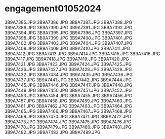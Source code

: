 # engagement01052024


3B9A7385.JPG
3B9A7386.JPG
3B9A7387.JPG
3B9A7388.JPG
3B9A7389.JPG
3B9A7390.JPG
3B9A7391.JPG
3B9A7392.JPG
3B9A7394.JPG
3B9A7395.JPG
3B9A7396.JPG
3B9A7397.JPG
3B9A7398.JPG
3B9A7399.JPG
3B9A7400.JPG
3B9A7401.JPG
3B9A7402.JPG
3B9A7403.JPG
3B9A7404.JPG
3B9A7407.JPG
3B9A7408.JPG
3B9A7409.JPG
3B9A7410.JPG
3B9A7411.JPG
3B9A7412.JPG
3B9A7413.JPG
3B9A7414.JPG
3B9A7415.JPG
3B9A7416.JPG
3B9A7417.JPG
3B9A7418.JPG
3B9A7419.JPG
3B9A7420.JPG
3B9A7421.JPG
3B9A7423.JPG
3B9A7424.JPG
3B9A7425.JPG
3B9A7426.JPG
3B9A7427.JPG
3B9A7428.JPG
3B9A7429.JPG
3B9A7432.JPG
3B9A7434.JPG
3B9A7435.JPG
3B9A7436.JPG
3B9A7437.JPG
3B9A7441.JPG
3B9A7442.JPG
3B9A7444.JPG
3B9A7445.JPG
3B9A7446.JPG
3B9A7447.JPG
3B9A7448.JPG
3B9A7449.JPG
3B9A7450.JPG
3B9A7451.JPG
3B9A7452.JPG
3B9A7453.JPG
3B9A7454.JPG
3B9A7455.JPG
3B9A7456.JPG
3B9A7457.JPG
3B9A7458.JPG
3B9A7459.JPG
3B9A7460.JPG
3B9A7461.JPG
3B9A7462.JPG
3B9A7463.JPG
3B9A7464.JPG
3B9A7465.JPG
3B9A7466.JPG
3B9A7467.JPG
3B9A7468.JPG
3B9A7469.JPG
3B9A7470.JPG
3B9A7471.JPG
3B9A7472.JPG
3B9A7473.JPG
3B9A7474.JPG
3B9A7475.JPG
3B9A7476.JPG
3B9A7478.JPG
3B9A7479.JPG
3B9A7480.JPG
3B9A7481.JPG
3B9A7482.JPG
3B9A7483.JPG
3B9A7489.JPG